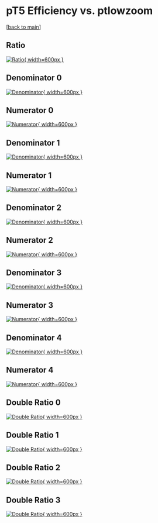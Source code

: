# pT5 Efficiency vs. ptlowzoom

[[back to main](./)]



## Ratio

[![Ratio](../mtv/var/pT5_vtr_11_1_eff_ptlowzoom.png){ width=600px }](../mtv/var/pT5_vtr_11_1_eff_ptlowzoom.pdf)

## Denominator 0

[![Denominator](../mtv/den/pT5_vtr_11_1_eff_ptlowzoom_den0.png){ width=600px }](../mtv/den/pT5_vtr_11_1_eff_ptlowzoom_den0.pdf)

## Numerator 0

[![Numerator](../mtv/num/pT5_vtr_11_1_eff_ptlowzoom_num0.png){ width=600px }](../mtv/num/pT5_vtr_11_1_eff_ptlowzoom_num0.pdf)

## Denominator 1

[![Denominator](../mtv/den/pT5_vtr_11_1_eff_ptlowzoom_den1.png){ width=600px }](../mtv/den/pT5_vtr_11_1_eff_ptlowzoom_den1.pdf)

## Numerator 1

[![Numerator](../mtv/num/pT5_vtr_11_1_eff_ptlowzoom_num1.png){ width=600px }](../mtv/num/pT5_vtr_11_1_eff_ptlowzoom_num1.pdf)

## Denominator 2

[![Denominator](../mtv/den/pT5_vtr_11_1_eff_ptlowzoom_den2.png){ width=600px }](../mtv/den/pT5_vtr_11_1_eff_ptlowzoom_den2.pdf)

## Numerator 2

[![Numerator](../mtv/num/pT5_vtr_11_1_eff_ptlowzoom_num2.png){ width=600px }](../mtv/num/pT5_vtr_11_1_eff_ptlowzoom_num2.pdf)

## Denominator 3

[![Denominator](../mtv/den/pT5_vtr_11_1_eff_ptlowzoom_den3.png){ width=600px }](../mtv/den/pT5_vtr_11_1_eff_ptlowzoom_den3.pdf)

## Numerator 3

[![Numerator](../mtv/num/pT5_vtr_11_1_eff_ptlowzoom_num3.png){ width=600px }](../mtv/num/pT5_vtr_11_1_eff_ptlowzoom_num3.pdf)

## Denominator 4

[![Denominator](../mtv/den/pT5_vtr_11_1_eff_ptlowzoom_den4.png){ width=600px }](../mtv/den/pT5_vtr_11_1_eff_ptlowzoom_den4.pdf)

## Numerator 4

[![Numerator](../mtv/num/pT5_vtr_11_1_eff_ptlowzoom_num4.png){ width=600px }](../mtv/num/pT5_vtr_11_1_eff_ptlowzoom_num4.pdf)

## Double Ratio 0

[![Double Ratio](../mtv/ratio/pT5_vtr_11_1_eff_ptlowzoom_ratio0.png){ width=600px }](../mtv/ratio/pT5_vtr_11_1_eff_ptlowzoom_ratio0.pdf)

## Double Ratio 1

[![Double Ratio](../mtv/ratio/pT5_vtr_11_1_eff_ptlowzoom_ratio1.png){ width=600px }](../mtv/ratio/pT5_vtr_11_1_eff_ptlowzoom_ratio1.pdf)

## Double Ratio 2

[![Double Ratio](../mtv/ratio/pT5_vtr_11_1_eff_ptlowzoom_ratio2.png){ width=600px }](../mtv/ratio/pT5_vtr_11_1_eff_ptlowzoom_ratio2.pdf)

## Double Ratio 3

[![Double Ratio](../mtv/ratio/pT5_vtr_11_1_eff_ptlowzoom_ratio3.png){ width=600px }](../mtv/ratio/pT5_vtr_11_1_eff_ptlowzoom_ratio3.pdf)

